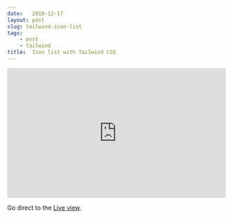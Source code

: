 ```yaml
---
date:   2018-12-17
layout: post
slug: tailwind-icon-list
tags:
    - post
    - tailwind
title:  Icon list with Tailwind CSS
---
```


<iframe height="300" style="width: 100%;" scrolling="no" title="Icon list with Tailwind CSS" src="https://codepen.io/ScottWhittaker/embed/pKbdRR?default-tab=result" frameborder="no" loading="lazy" allowtransparency="true" allowfullscreen="true">
  See the Pen <a href="https://codepen.io/ScottWhittaker/pen/pKbdRR">
  Icon list with Tailwind CSS</a> by Scott Whittaker (<a href="https://codepen.io/ScottWhittaker">@ScottWhittaker</a>)
  on <a href="https://codepen.io">CodePen</a>.
</iframe>

Go direct to the [Live view](https://codepen.io/ScottWhittaker/live/pKbdRR).
